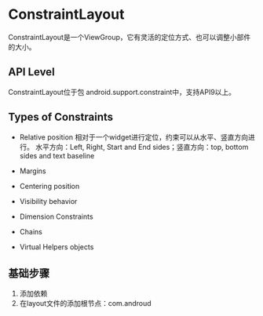 # ConstraintLayout #
ConstraintLayout是一个ViewGroup，它有灵活的定位方式、也可以调整小部件的大小。

## API Level ##
ConstraintLayout位于包	android.support.constraint中，支持API9以上。

## Types of Constraints ##
 - Relative position
相对于一个widget进行定位，约束可以从水平、竖直方向进行。
水平方向：Left, Right, Start and End sides；竖直方向：top, bottom sides and text baseline

 - Margins


 - Centering position


 - Visibility behavior


 - Dimension Constraints


 - Chains


 - Virtual Helpers objects

## 基础步骤 ##
1. 添加依赖
2. 在layout文件的添加根节点：com.androud
